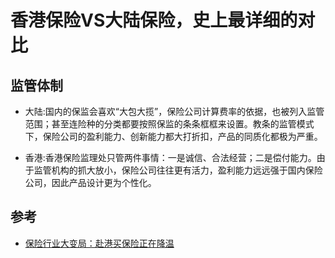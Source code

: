 

# 香港保险VS大陆保险，史上最详细的对比


## 监管体制
- 大陆:国内的保监会喜欢“大包大揽”，保险公司计算费率的依据，也被列入监管范围；甚至连险种的分类都要按照保监的条条框框来设置。教条的监管模式下，保险公司的盈利能力、创新能力都大打折扣，产品的同质化都极为严重。

- 香港:香港保险监理处只管两件事情：一是诚信、合法经营；二是偿付能力。由于监管机构的抓大放小，保险公司往往更有活力，盈利能力远远强于国内保险公司，因此产品设计更为个性化。







## 参考
- [保险行业大变局：赴港买保险正在降温](https://36kr.com/p/5120197)
